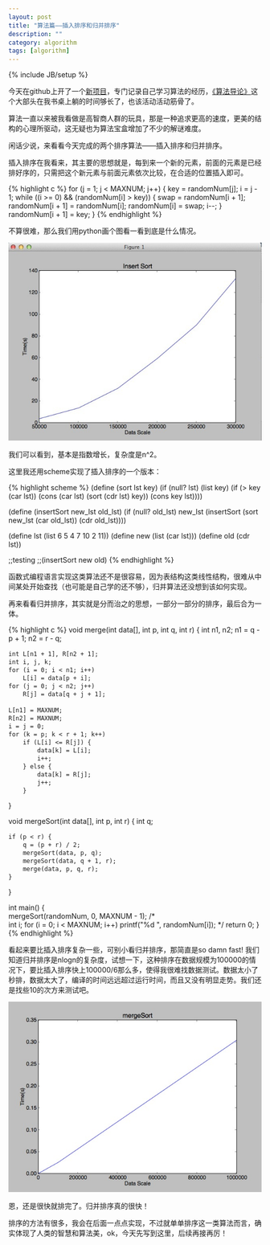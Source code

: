 ```yaml
---
layout: post
title: "算法篇——插入排序和归并排序"
description: ""
category: algorithm
tags: [algorithm]
---
```

{% include JB/setup %}

今天在github上开了一个[新项目](https://github.com/Liuyu314/algorithm4Liu)，专门记录自己学习算法的经历，[《算法导论》](http://book.douban.com/subject/1885170/)这个大部头在我书桌上躺的时间够长了，也该活动活动筋骨了。

算法一直以来被我看做是高智商人群的玩具，那是一种追求更高的速度，更美的结构的心理所驱动，这无疑也为算法宝盒增加了不少的解谜难度。

闲话少说，来看看今天完成的两个排序算法——插入排序和归并排序。

插入排序在我看来，其主要的思想就是，每到来一个新的元素，前面的元素是已经排好序的，只需把这个新元素与前面元素依次比较，在合适的位置插入即可。

{% highlight c %}
for (j = 1; j < MAXNUM; j++) {
		key = randomNum[j];
		i = j - 1;
		while ((i >= 0) && (randomNum[i] > key)) {
			swap = randomNum[i + 1];
			randomNum[i + 1] = randomNum[i];
			randomNum[i] = swap;
			i--;
		}
		randomNum[i + 1] = key;
	}
{% endhighlight %}

不算很难，那么我们用python画个图看一看到底是什么情况。

<section>
<p><img src="/images/blogImgs/insert.png"></p>
</section>

我们可以看到，基本是指数增长，复杂度是n^2。

这里我还用scheme实现了插入排序的一个版本：

{% highlight scheme %}
(define (sort lst key)
  (if (null? lst)
	(list key)
	(if (> key (car lst))
	  (cons (car lst) (sort (cdr lst) key))
	  (cons key lst))))


(define (insertSort new_lst old_lst)
  (if (null? old_lst)
	new_lst
	(insertSort (sort new_lst (car old_lst))
				(cdr old_lst))))

(define lst (list 6 5 4 7 10 2 11))
(define new (list (car lst)))
(define old (cdr lst))

;;testing
;;(insertSort new old)
{% endhighlight %}

函数式编程语言实现这类算法还不是很容易，因为表结构这类线性结构，很难从中间某处开始查找（也可能是自己学的还不够），归并算法还没想到该如何实现。

再来看看归并排序，其实就是分而治之的思想，一部分一部分的排序，最后合为一体。

{% highlight c %}
void merge(int data[], int p, int q, int r)
{
	int n1, n2;
	n1 = q - p + 1;
	n2 = r - q;

	int L[n1 + 1], R[n2 + 1];
	int i, j, k;
	for (i = 0; i < n1; i++)
		L[i] = data[p + i];
	for (j = 0; j < n2; j++)
		R[j] = data[q + j + 1];
	
	L[n1] = MAXNUM;
	R[n2] = MAXNUM;
	i = j = 0;
	for (k = p; k < r + 1; k++)
		if (L[i] <= R[j]) {
			data[k] = L[i];
			i++;
		} else {
			data[k] = R[j];
			j++;
		}
}

void mergeSort(int data[], int p, int r)
{
	int q;

	if (p < r) {
		q = (p + r) / 2;
		mergeSort(data, p, q);
		mergeSort(data, q + 1, r);
		merge(data, p, q, r);
	}
}

int main()
{	
	mergeSort(randomNum, 0, MAXNUM - 1);
	/*	
	int i;
	for (i = 0; i < MAXNUM; i++)
		printf("%d ", randomNum[i]);
	*/
	return 0;
}
{% endhighlight %}

看起来要比插入排序复杂一些，可别小看归并排序，那简直是so damn fast! 我们知道归并排序是nlogn的复杂度，试想一下，这种排序在数据规模为100000的情况下，要比插入排序快上100000/6那么多，使得我很难找数据测试。数据太小了秒排，数据太大了，编译的时间远远超过运行时间，而且又没有明显走势。我们还是找些10的次方来测试吧。

<section>
<p><img src="/images/blogImgs/merge.png"></p>
</section>

恩，还是很快就排完了。归并排序真的很快！

排序的方法有很多，我会在后面一点点实现，不过就单单排序这一类算法而言，确实体现了人类的智慧和算法美，ok，今天先写到这里，后续再接再厉！
